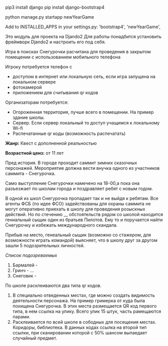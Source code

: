 pip3 install django
pip install django-bootstrap4

python manage.py startapp newYearGame

Add to INSTALLED_APPS in your settings.py:
'bootstrap4',
'newYearGame',

Это модуль для проекта на Djando2
Для работы понадбится установить фреймворк Djando2 и настроить его под себя.

Игра в поисках Снегурочки расчитана для проведения в закрытом помещении с использованием мобильного телефона

Игроку потребуется телефон с
* доступом в интернет или локальную сеть, если игра запущена на локальном сервере
* фотокамерой
* приложением для считывания qr кодов

Организаторам потребуется:
* Огороженная территория, лучше всего в помещении. На пример здание школы.
* Сервер. Если сервер локальный то доступ учащимся к локальному Wi-fi
* Распечатанные qr коды (возможность распечатать)

**Жанр:** Квест с дополненной реальностью

**Возрастной ценз:** от 11 лет

Пред история.
В городе проходит саммит зимних сказочных персонажей.
Мероприятие должна вести внучка одного из участников саммита - Снегурочка.

Само выступление Снегурочки намечено на 18-00,а пока она разъезжает по школам города и поздравляет ребят с новым годом.

В одной из школ Снегурочка пропадает так и не выйдя к ребятам.
Все агенты ФСБ (по идее ФСО) задействованы для охраны саммита не могут оперативно приехать в школу для проведения розыскных действий.
Но по стечению __ обстоятельств рядом со школой находится гениальный сыщик один из братьев Пилотов. Ему то и поручается найти
Снегурочку и избежать международного скандала.

Прибыв на место, генеальный сыщик (возможно со стажером, для возможности играть командой) выясняет, что в школу друг за другом зашли 5
подозрительных личностей.

*Список подозреваемых*
1. Бармалей -
2. Гринч -
...
5. Снеговик -

По школе расклеиваются два типа qr кодов.
1. В специально отведенных местах, где можно создать видимость деятельности персонажа. На пример гримерка от куда была
похищена Снегурочка. В этих места размещается QR код первого типа, в нем ссылка на улику. Всего улик 15 штук,
часть рамещаются парами.
2. Расклеивается по всей школе в сободных для посещения местах. Коридоры, библиотека. В данных кодах ссылка на второй тип ссылки,
при сканировании которой с 50% шансом выпаедает случайный предмет.

